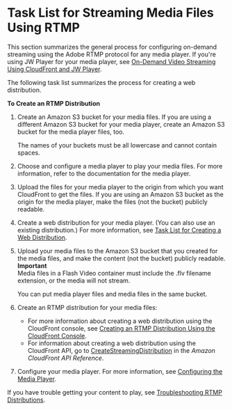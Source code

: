 # Task List for Streaming Media Files Using RTMP<a name="distribution-rtmp-creating"></a>

This section summarizes the general process for configuring on\-demand streaming using the Adobe RTMP protocol for any media player\. If you're using JW Player for your media player, see [On\-Demand Video Streaming Using CloudFront and JW Player](TutorialStreamingJWPlayer.md)\.

The following task list summarizes the process for creating a web distribution\.<a name="create-streaming-distribution-task-list"></a>

**To Create an RTMP Distribution**

1. Create an Amazon S3 bucket for your media files\. If you are using a different Amazon S3 bucket for your media player, create an Amazon S3 bucket for the media player files, too\.

   The names of your buckets must be all lowercase and cannot contain spaces\.

1. Choose and configure a media player to play your media files\. For more information, refer to the documentation for the media player\.

1. Upload the files for your media player to the origin from which you want CloudFront to get the files\. If you are using an Amazon S3 bucket as the origin for the media player, make the files \(not the bucket\) publicly readable\.

1. Create a web distribution for your media player\. \(You can also use an existing distribution\.\) For more information, see [Task List for Creating a Web Distribution](distribution-web-creating.md)\.

1. Upload your media files to the Amazon S3 bucket that you created for the media files, and make the content \(not the bucket\) publicly readable\.
**Important**  
Media files in a Flash Video container must include the \.flv filename extension, or the media will not stream\.

   You can put media player files and media files in the same bucket\. 

1. Create an RTMP distribution for your media files:
   + For more information about creating a web distribution using the CloudFront console, see [Creating an RTMP Distribution Using the CloudFront Console](distribution-rtmp-creating-console.md)\.
   + For information about creating a web distribution using the CloudFront API, go to [CreateStreamingDistribution](http://docs.aws.amazon.com/cloudfront/latest/APIReference/API_CreateStreamingDistribution.html) in the *Amazon CloudFront API Reference*\.

1. Configure your media player\. For more information, see [Configuring the Media Player](Streaming_URLs.md)\.

If you have trouble getting your content to play, see [Troubleshooting RTMP Distributions](Streaming_Troubleshooting.md)\.